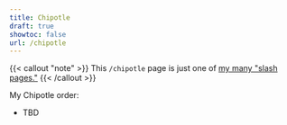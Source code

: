 ```yaml
---
title: Chipotle
draft: true
showtoc: false
url: /chipotle
---
```

{{< callout "note" >}}
This `/chipotle` page is just one of [my many "slash pages."](/slashes)
{{< /callout >}}

My Chipotle order:

- TBD
